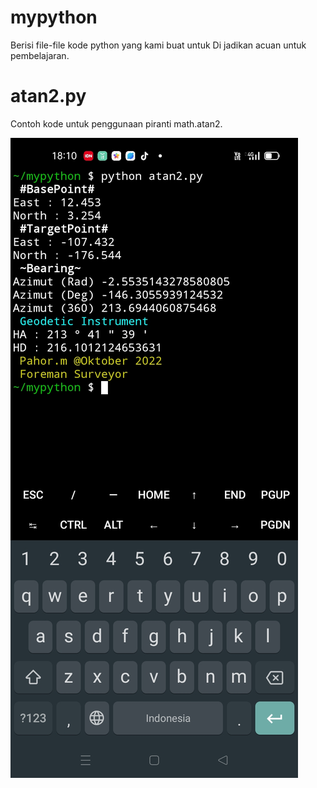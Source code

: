 # mypython
Berisi file-file kode python yang kami buat untuk 
Di jadikan acuan untuk pembelajaran.


# atan2.py
Contoh kode untuk penggunaan piranti math.atan2.

![image](gambar1.jpg)
